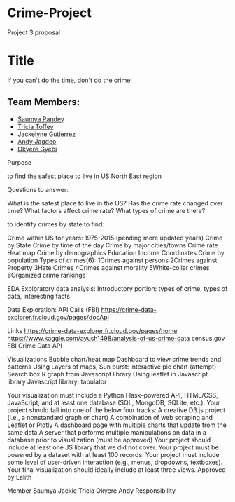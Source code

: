 # Crime-Project

Project 3 proposal 

# Title 
If you can't do the time, don't do the crime!

## Team Members: 
- [Saumya Pandey](https://github.com/saumya-datascience)
- [Tricia Toffey](https://github.com/ttoffey)
- [Jackelyne Gutierrez](https://github.com/Jackelyneg)
- [Andy Jagdeo](https://github.com/Andyjag91)
- [Okyere Gyebi](https://github.com/Okyere82)



Purpose

 to find the safest place to live in US North East region

Questions to answer:

What is the safest place to live in the US?
Has the crime rate changed over time?
What factors affect crime rate?
What types of crime are there?

 to identify crimes by state to find:

Crime within US for years: 1975-2015 (pending more updated years)
Crime by State
Crime by time of the day
Crime by major cities/towns
Crime rate Heat map 
Crime by demographics 
Education 
Income 
Coordinates 
Crime by population
Types of crimes(6):
1Crimes against persons
2Crimes against Property
3Hate Crimes
4Crimes against morality
5White-collar crimes
6Organized crime
rankings

EDA 
Exploratory data analysis:
Introductory portion: types of crime, types of data, interesting facts

Data Exploration: 
API Calls (FBI)
https://crime-data-explorer.fr.cloud.gov/pages/docApi

Links
https://crime-data-explorer.fr.cloud.gov/pages/home
https://www.kaggle.com/ayush1498/analysis-of-us-crime-data
census.gov
FBI Crime Data API

Visualizations
Bubble chart/heat map 
Dashboard to view crime trends and patterns
Using Layers of maps, 
 Sun burst: interactive pie chart (attempt)
Search box
R graph from Javascript library
Using leaflet in Javascript library
Javascript library: tabulator

Your visualization must include a Python Flask–powered API, HTML/CSS, JavaScript, and at least one database (SQL, MongoDB, SQLite, etc.). 
Your project should fall into one of the below four tracks: 
A creative D3.js project (i.e., a nonstandard graph or chart)
A combination of web scraping and Leaflet or Plotly
A dashboard page with multiple charts that update from the same data
A server that performs multiple manipulations on data in a database prior to visualization (must be approved)
Your project should include at least one JS library that we did not cover.
Your project must be powered by a dataset with at least 100 records.
Your project must include some level of user-driven interaction (e.g., menus, dropdowns, textboxes).
Your final visualization should ideally include at least three views. 
Approved by Lalith 


Member
Saumya
Jackie
Tricia
Okyere
Andy
Responsibility












